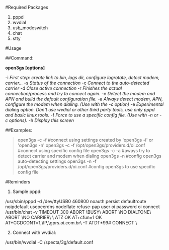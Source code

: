 #Required Packages

1. pppd
2. wvdial
3. usb_modeswitch
4. chat
5. stty


#Usage

##Command:

**open3gs [options]**

 -i         *First step: create link to bin, logs dir, configure logrotate, detect modem, carrier...*
 -s         *Status of the connection*
 -c         *Connect to the auto-detected carrier*
 -d         *Close active connection*
 -r         *Finishes the actual connection/process and try to connect again.*
 -n         *Detect the modem and APN and build the default configuration file.*
 -a         *Always detect modem, APN, configure the modem when dialing. (Use with the -c option)*
 -e         *Experimental dialing option. Don't use wvdial or other third party tools, use only pppd and basic linux tools.*
 -f         *Force to use a specific config file. (Use with -n or -c options).*
 -h         *Display this screen*

##Examples:

>open3gs -c -f                                    #connect using settings created by 'open3gs -i' or 'open3gs -n'
open3gs -c -f /opt/open3gs/providers.d/oi.conf   #connect using specific config file
open3gs -c -a                                    #aways try to detect carrier and modem when dialing
open3gs -n                                       #config open3gs auto-detecting settings
open3gs -n -f /opt/open3gs/providers.d/oi.conf   #config open3gs to use specific config file


#Reminders

1. Sample pppd:

/usr/sbin/pppd -d /dev/ttyUSB0 460800 noauth persist defaultroute noipdefault usepeerdns nodeflate refuse-pap user oi password oi connect /usr/bin/chat -v TIMEOUT 300 ABORT \BUSY\ ABORT \NO DIALTONE\ ABORT \NO CARRIER\ \\ ATZ OK AT+cfun=1 OK AT+CGDCONT=1,\IP\,\gprs.oi.com.br\ -T ATDT*99# CONNECT \\

2. Connect with wvdial:

/usr/bin/wvdial -C /specta/3g/default.conf
